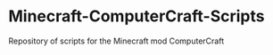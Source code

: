 Minecraft-ComputerCraft-Scripts
===============================

Repository of scripts for the Minecraft mod ComputerCraft
